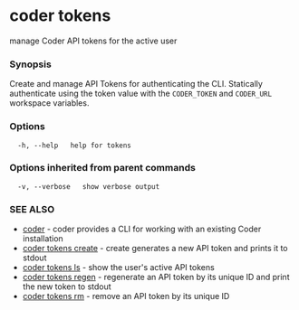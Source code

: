 # coder tokens

manage Coder API tokens for the active user

### Synopsis

Create and manage API Tokens for authenticating the CLI. Statically authenticate
using the token value with the `CODER_TOKEN` and `CODER_URL` workspace
variables.

### Options

```text
  -h, --help   help for tokens
```

### Options inherited from parent commands

```text
  -v, --verbose   show verbose output
```

### SEE ALSO

- [coder](coder.md) - coder provides a CLI for working with an existing Coder
  installation
- [coder tokens create](coder_tokens_create.md) - create generates a new API
  token and prints it to stdout
- [coder tokens ls](coder_tokens_ls.md) - show the user's active API tokens
- [coder tokens regen](coder_tokens_regen.md) - regenerate an API token by its
  unique ID and print the new token to stdout
- [coder tokens rm](coder_tokens_rm.md) - remove an API token by its unique ID
